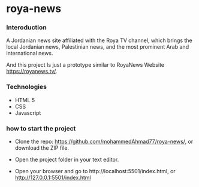 # roya-news


### Interoduction
A Jordanian news site affiliated with the Roya TV channel, which brings the local Jordanian news, Palestinian news, and the most prominent Arab and international news.

And this project Is just a prototype similar to RoyaNews Website https://royanews.tv/.

### Technologies

- HTML 5
- CSS
- Javascript

### how to start the project
- Clone the repo: https://github.com/mohammedAhmad77/roya-news/,
or download the ZIP file.

- Open the project folder in your text editor. 
- Open your browser and go to http://localhost:5501/index.html, or http://127.0.0.1:5501/index.html
